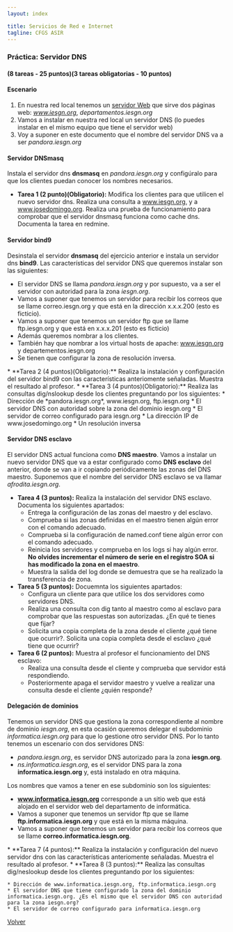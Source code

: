 ```yaml
---
layout: index

title: Servicios de Red e Internet
tagline: CFGS ASIR
---
```

### Práctica: Servidor DNS

#### (8 tareas - 25 puntos)(3 tareas obligatorias - 10 puntos)

#### Escenario

1. En nuestra red local tenemos un [servidor Web](web) que sirve dos páginas web: *www.iesgn.org*, *departamentos.iesgn.org*
2. Vamos a instalar en nuestra red local un servidor DNS (lo puedes instalar en el mismo equipo que tiene el servidor web)
3. Voy a suponer en este documento que el nombre del servidor DNS va a ser *pandora.iesgn.org*

#### Servidor DNSmasq

Instala el servidor dns **dnsmasq** en *pandora.iesgn.org* y configúralo para que los clientes puedan conocer los nombres necesarios.

<div class='ejercicios' markdown='1'>

* **Tarea 1 (2 punto)(Obligatorio):** Modifica los clientes para que utilicen el nuevo servidor dns. Realiza una consulta a www.iesgn.org, y a www.josedomingo.org. Realiza una prueba de funcionamiento para comprobar que el servidor dnsmasq funciona como cache dns. Documenta la tarea en redmine.
</div>

#### Servidor bind9 

Desinstala el servidor **dnsmasq** del ejercicio anterior e instala un servidor dns **bind9**.  Las características del servidor DNS que queremos instalar son las siguientes:

* El servidor DNS se llama *pandora.iesgn.org* y por supuesto, va a ser el servidor con autoridad para la zona *iesgn.org*.
* Vamos a suponer que tenemos un servidor para recibir los correos que se llame correo.iesgn.org y que está en la dirección x.x.x.200 (esto es ficticio).
* Vamos a suponer que tenemos un servidor ftp que se llame ftp.iesgn.org y que está en x.x.x.201 (esto es ficticio)
* Además queremos nombrar a los clientes.
* También hay que nombrar a los virtual hosts de apache: www.iesgn.org y departementos.iesgn.org
* Se tienen que configurar la zona de resolución inversa.

<div class='ejercicios' markdown='1'>
* **Tarea 2 (4 puntos)(Obligatorio):** Realiza la instalación y configuración del servidor bind9 con las características anteriomente señaladas. Muestra el resultado al profesor.
* **Tarea 3 (4 puntos)(Obligatorio):** Realiza las consultas dig/nslookup desde los clientes preguntando por los siguientes:
	* Dirección de *pandora.iesgn.org*, www.iesgn.org, ftp.iesgn.org
	* El servidor DNS con autoridad sobre la zona del dominio iesgn.org
	* El servidor de correo configurado para iesgn.org
	* La dirección IP de www.josedomingo.org
	* Un resolución inversa
</div>

#### Servidor DNS esclavo

El servidor DNS actual funciona como **DNS maestro**. Vamos a instalar un nuevo servidor DNS que va a estar configurado como **DNS esclavo** del anterior, donde se van a ir copiando periódicamente las zonas del DNS maestro. Suponemos que el nombre del servidor DNS esclavo se va llamar *afrodita.iesgn.org*.

<div class='ejercicios' markdown='1'>

* **Tarea 4 (3 puntos):** Realiza la instalación del servidor DNS esclavo. Documenta los siguientes apartados:
	* Entrega la configuración de las zonas del maestro y del esclavo.
	* Comprueba si las zonas definidas en el maestro tienen algún error con el comando adecuado.
	* Comprueba si la configuración de named.conf tiene algún error con el comando adecuado.
	* Reinicia los servidores y comprueba en los logs si hay algún error. **No olvides incrementar el número de serie en el registro SOA si has modificado la zona en el maestro**.
	* Muestra la salida del log donde se demuestra que se ha realizado la transferencia de zona.
* **Tarea 5 (3 puntos):** Docuemnta los siguientes apartados:
	* Configura un cliente para que utilice los dos servidores como servidores DNS.
	* Realiza una consulta con dig tanto al maestro como al esclavo para comprobar que las respuestas son autorizadas. ¿En qué te tienes que fijar?
	* Solicita una copia completa de la zona desde el cliente ¿qué tiene que ocurrir?. Solicita una copia completa desde el esclavo ¿qué tiene que ocurrir?
* **Tarea 6 (2 puntos):** Muestra al profesor el funcionamiento del DNS esclavo:
	* Realiza una consulta desde el cliente y comprueba que servidor está respondiendo.
	* Posteriormente apaga el servidor maestro y vuelve a realizar una consulta desde el cliente ¿quién responde?
</div>


#### Delegación de dominios

Tenemos un servidor DNS que gestiona la zona correspondiente al nombre de dominio *iesgn.org*, en esta ocasión queremos delegar el subdominio *informatica.iesgn.org* para que lo gestione otro servidor DNS. Por lo tanto tenemos un escenario con dos servidores DNS:

* *pandora.iesgn.org*, es servidor DNS autorizado para la zona **iesgn.org**.
* *ns.informatica.iesgn.org*, es el servidor DNS para la zona **informatica.iesgn.org** y, está instalado en otra máquina.

Los nombres que vamos a tener en ese subdominio son los siguientes:

* **www.informatica.iesgn.org** corresponde a un sitio web que está alojado en el servidor web del departamento de informática.
* Vamos a suponer que tenemos un servidor ftp que se llame **ftp.informatica.iesgn.org** y que está en la misma máquina.
* Vamos a suponer que tenemos un servidor para recibir los correos que se llame **correo.informatica.iesgn.org**.

<div class='ejercicios' markdown='1'>
* **Tarea 7 (4 puntos):** Realiza la instalación y configuración del nuevo servidor dns con las características anteriomente señaladas. Muestra el resultado al profesor.
* **Tarea 8 (3 puntos):** Realiza las consultas dig/neslookup desde los clientes preguntando por los siguientes:	

	* Dirección de www.informatica.iesgn.org, ftp.informatica.iesgn.org
	* El servidor DNS que tiene configurado la zona del dominio informatica.iesgn.org. ¿Es el mismo que el servidor DNS con autoridad para la zona iesgn.org?
	* El servidor de correo configurado para informatica.iesgn.org
</div>

[Volver](index)

